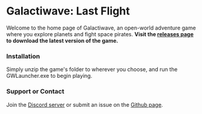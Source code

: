 # Galactiwave: Last Flight
Welcome to the home page of Galactiwave, an open-world adventure game where you explore planets and fight space pirates. **Visit the [releases page](https://github.com/Aman-Anas/Galactiwave---Last-Flight/releases) to download the latest version of the game.**

### Installation
Simply unzip the game's folder to wherever you choose, and run the GWLauncher.exe to begin playing. 

### Support or Contact
Join the [Discord server](https://discord.gg/ynettQS) or submit an issue on the [Github page](https://github.com/Aman-Anas/Galactiwave---Last-Flight/issues).